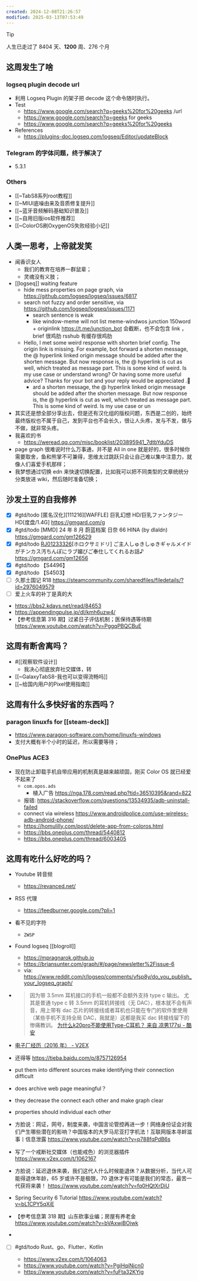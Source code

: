 ```yaml
---
created: 2024-12-08T21:26:57
modified: 2025-03-13T07:53:49
---
```


> [!tip]
  > 人生已走过了 8404 天、**1200** 周、276 个月

## 这周发生了啥

### logseq plugin decode url
- 利用 Logseq Plugin 的架子把 decode 这个命令随时执行。
- Test
    - https://www.google.com/search?q=geeks%20for%20geeks /url
    - https://www.google.com/search?q=geeks for geeks
    - https://www.google.com/search?q=geeks%20for%20geeks
- References
    - https://plugins-doc.logseq.com/logseq/Editor/updateBlock

### Telegram 的字体问题，终于解决了
- 5.3.1

### Others

  - [[~TabS8系列root教程]]
  - [[~MIUI底噪由来及音质修复提升]]
  - [[~蓝牙音频解码基础知识普及]]
  - [[~自用旧版ios软件推荐]]
  - [[~ColorOS刷OxygenOS失败经验小记]]

## 人类一思考，上帝就发笑

  - 闻香识女人
    - 我们的教育在培养一群鼠辈；
    - 灵魂没有义肢；
  - [[logseq]] waiting feature
    - hide mess properties on page graph, via https://github.com/logseq/logseq/issues/6817
    - search not fuzzy and order sensitive, via https://github.com/logseq/logseq/issues/1171
      - search sentence is weak
      - like window-meme will not list meme-windwos
junction 150word + originlink
    https://t.me/junction_bot 会截断，也不会包含 link ，brief 很鸡肋
    rsshub 有缓存很鸡肋
    - Hello, I met some weird response with shorten brief config. The origin link is missing.
      For example, bot forward a shorten message, the @ hyperlink linked origin message should be added after the shorten message. But now response is, the @ hyperlink is cut as well, which treated as message part. This is some kind of weird.
      Is my use case or understand wrong? Or having some more useful advice?
      Thanks for your bot and your reply would be appreciated .🥰
      - ard a shorten message, the @ hyperlink linked origin message should be added after the shorten message. But now response is, the @ hyperlink is cut as well, which treated as message part. This is some kind of weird.
        Is my use case or un
  - 其实还是想全部分享出去，但是还有汉化组的版权问题，东西是二创的，始终最终版权也不属于自己，发到平台也不会长久，很让人头疼，发与不发，做与不做，就非常头疼。
  - 我喜欢的书
    - https://weread.qq.com/misc/booklist/203895941_7dtbYduDS
  - page graph 很难说时什么万事通，并不是 All in one 就是好的，很多时候你需要取舍，鱼和熊掌不可兼得，思维太过跳跃只会让自己难以集中注意力，就像人们喜爱手机那样；
  - 我梦想通过切换 edn 来快速切换配置，比如我可以把不同类型的文章统统分分类放进 wiki，然后随时准备切换；

## 沙发土豆的自我修养

- [x] #gtd/todo [匿名汉化]\[111216]\[WAFFLE] 巨乳幻想 HD/巨乳ファンタジーHD[度盘/1.4G] https://gmgard.com/g
- [x] #gtd/todo [MMD] 24 年 8 月 蔚蓝档案 日奈 66 HINA (by dlaldn) https://gmgard.com/gm126629
- [x] #gtd/todo [RJ01233326](同人音声)[ホロクサミドリ] ご主人しゅきしゅきギャルメイドがチンカス汚ちんぽにラブ媚びご奉仕してくれるお話♪ https://gmgard.com/gm12656
- [x] #gtd/todo 【S4496】
- [x] #gtd/todo 【S4503】
- [ ] 久那土国记 R18 https://steamcommunity.com/sharedfiles/filedetails/?id=2976049579
- [ ] 爱上火车的补丁是真的大
- https://bbs2.kdays.net/read/84653
- https://appendingpulse.jp/dl/kmh6uzw4/
- 【参考信息第 316 期】过紧日子评估机制；医保待遇等待期
https://www.youtube.com/watch?v=PggqPBQCBuE

## 这周有断舍离吗？
  - #[[观察软件设计]]
    - 我决心彻底放弃社交媒体，转
  - [[~GalaxyTabS8-我也可以变得流畅吗]]
  - [[~给国内用户的Pixel使用指南]]

## 这周有什么多快好省的东西吗？

### paragon linuxfs for [[steam-deck]]

- https://www.paragon-software.com/home/linuxfs-windows
- 支付大概有半个小时的延迟，所以需要等待；

### OnePlus ACE3
  - 现在防止卸载手机自带应用的机制真是越来越顽固，刚买 Color OS 就已经爱不起来了
    - `com.opos.ads`
      - 植入广告 https://nga.178.com/read.php?tid=36510395&rand=822
    - 报错: https://stackoverflow.com/questions/13534935/adb-uninstall-failed
    - connect via wireless https://www.androidpolice.com/use-wireless-adb-android-phone/
    - https://homulilly.com/post/delete-app-from-coloros.html
    - https://bbs.oneplus.com/thread/5440812
    - https://bbs.oneplus.com/thread/6003405

## 这周有吃什么好吃的吗？

  - Youtube 转音频
    - https://revanced.net/
  - RSS 代理
    - https://feedburner.google.com/?pli=1
  - 看不见的字符
    - `ZWSP`
  - Found logseq [[blogroll]]
    - https://mpragnarok.github.io
    - https://briansunter.com/graph/#/page/newsletter%2Fissue-6
    - via: https://www.reddit.com/r/logseq/comments/vfsp8y/do_you_publish_your_logseq_graph/
  - > 因为带 3.5mm 耳机接口的手机一般都不会额外支持 type c 输出。 尤其是普通 type c 转 3.5mm 的耳机转接线（无 DAC），根本就不会有声音，用上带有 dac 芯片的转接线或者耳机也只能在专门的软件里使用（某些手机不支持全局 DAC，我就是）这都是我买 dac 转接线留下的惨痛教训。
    [为什么k20pro不能使用Type-C耳机？ 来自 凉男177si - 酷安](https://www.coolapk.com/feed/18041822?shareKey=MzIwMGQwMTAwOGEwNjZiNzhiZmM~)

  - [电子厂经历（2016 年） - V2EX](https://www.v2ex.com/t/1063739)
  - 还得等 https://tieba.baidu.com/p/8757126954
  - put them into different sources make identifying their connection difficult
  - does archive web page meaningful？
  - they decrease the connect each other and make graph clear
  - properties should individual each other
  - 方脸说：网证，网号，制度来袭，中国言论管控再进一步！网络身份证会对我们产生哪些潜在的影响？中国版本的大罗马尼亚打字机法！互联网版本寻衅滋事丨信息泄露
    https://www.youtube.com/watch?v=p788fqPdB6s
  - 写了一个戒断社交媒体（也能戒色）的浏览器插件
    https://www.v2ex.com/t/1062167
  - 方脸说：延迟退休来袭，我们这代人什么时候能退休？从数据分析，当代人可能得退休年龄，65 岁或许不是极限，70 退休才有可能是我们的常态，最苦一代获将来袭！
    https://www.youtube.com/watch?v=fq0HQtXrDiU
  - Spring Security 6 Tutorial
    https://www.youtube.com/watch?v=bL1CPY5qXiE
  - 【参考信息第 318 期】山东砍事业编；房屋有养老金
    https://www.youtube.com/watch?v=bVAxwjBOiwk
  -
- [ ] #gtd/todo Rust、go、Flutter、Kotlin

  - https://www.v2ex.com/t/1064063
  - https://www.youtube.com/watch?v=PgiHqiNjcn0
  - https://www.youtube.com/watch?v=fuFta32KYig

